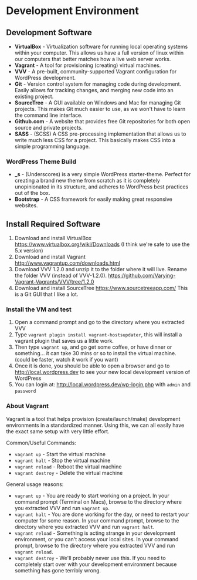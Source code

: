 # Development Environment

## Development Software

* **VirtualBox** - Virtualization software for running local operating systems within your computer.  This allows us have a full version of linux within our computers that better matches how a live web server works.
* **Vagrant** - A tool for provisioning (creating) virtual machines.
* **VVV** - A pre-built, community-supported Vagrant configuration for WordPress development.
* **Git** - Version control system for managing code during development.  Easily allows for tracking changes, and merging new code into an existing project.
* **SourceTree** - A GUI available on Windows and Mac for managing Git projects.  This makes Git much easier to use, as we won't have to learn the command line interface.
* **Github.com** - A website that provides free Git repositories for both open source and private projects.
* **SASS** - (SCSS) A CSS pre-processing implementation that allows us to write much less CSS for a project. This basically makes CSS into a simple programming language.
 
### WordPress Theme Build

* **_s** - (Underscores) is a very simple WordPress starter-theme. Perfect for creating a brand new theme from scratch as it is completely unopinionated in its structure, and adheres to WordPress best practices out of the box.
* **Bootstrap** - A CSS framework for easily making great responsive websites.

## Install Required Software

1. Download and install VirtualBox https://www.virtualbox.org/wiki/Downloads (I think we're safe to use the 5.x version)
1. Download and install Vagrant http://www.vagrantup.com/downloads.html 
1. Download VVV 1.2.0 and unzip it to the folder where it will live. Rename the folder VVV (instead of VVV-1.2.0). https://github.com/Varying-Vagrant-Vagrants/VVV/tree/1.2.0 
1. Download and install SourceTree  https://www.sourcetreeapp.com/  This is a Git GUI that I like a lot. 

### Install the VM and test

1. Open a command prompt and go to the directory where you extracted VVV
1. Type `vagrant plugin install vagrant-hostsupdater`, this will install a vagrant plugin that saves us a little work.
1. Then type `vagrant up`, and go get some coffee, or have dinner or something... it can take 30 mins or so to install the virtual machine. (could be faster, watch it work if you want)
1. Once it is done, you should be able to open a browser and go to http://local.wordpress.dev to see your new local development version of WordPress
1. You can login at: http://local.wordpress.dev/wp-login.php with `admin` and `password`

### About Vagrant

Vagrant is a tool that helps provision (create/launch/make) development environments in a standardized manner.  Using this, we can all easily have the exact same setup with very little effort.

Common/Useful Commands:

* `vagrant up` - Start the virtual machine
* `vagrant halt` - Stop the virtual machine
* `vagrant reload` - Reboot the virtual machine
* `vagrant destroy` - Delete the virtual machine
 
General usage reasons:

* `vagrant up` - You are ready to start working on a project. In your command prompt (Terminal on Macs), browse to the directory where you extracted VVV and run `vagrant up`.
* `vagrant halt` - You are done working for the day, or need to restart your computer for some reason. In your command prompt, browse to the directory where you extracted VVV and run `vagrant halt`.
* `vagrant reload` - Something is acting strange in your development environment, or you can't access your local sites.  In your command prompt, browse to the directory where you extracted VVV and run `vagrant reload`.
* `vagrant destroy` - We'll probably never use this.  If you need to completely start over with your development environment because something has gone terribly wrong.

